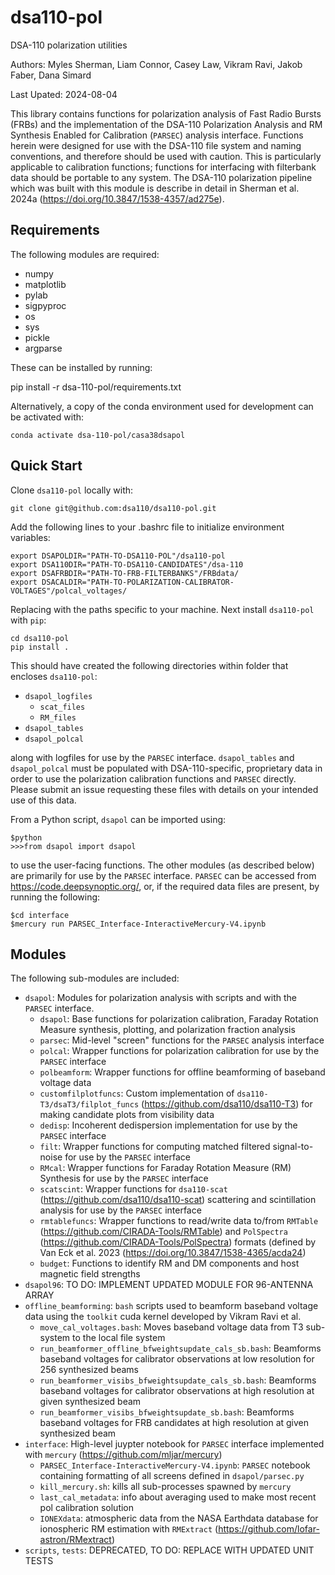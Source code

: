 # dsa110-pol
DSA-110 polarization utilities


Authors: Myles Sherman, Liam Connor, Casey Law, Vikram Ravi, Jakob Faber, Dana Simard

Last Upated: 2024-08-04

This library contains functions for polarization analysis of Fast Radio Bursts (FRBs) and the implementation of the DSA-110
Polarization Analysis and RM Synthesis Enabled for Calibration (`PARSEC`) analysis interface. Functions herein were
designed for use with the DSA-110 file system and naming conventions, and therefore should be
used with caution. This is particularly applicable to calibration functions; functions for
interfacing with filterbank data should be portable to any system. The DSA-110 polarization pipeline
which was built with this module is describe in detail in Sherman et al. 2024a (https://doi.org/10.3847/1538-4357/ad275e).

## Requirements

The following modules are required:

- numpy
- matplotlib
- pylab
- sigpyproc
- os
- sys
- pickle
- argparse

These can be installed by running:

pip install -r dsa-110-pol/requirements.txt

Alternatively, a copy of the conda environment used for development can be activated with:

```
conda activate dsa-110-pol/casa38dsapol
```

## Quick Start

Clone `dsa110-pol` locally with:

```
git clone git@github.com:dsa110/dsa110-pol.git
```

Add the following lines to your .bashrc file to initialize environment variables:

```
export DSAPOLDIR="PATH-TO-DSA110-POL"/dsa110-pol
export DSA110DIR="PATH-TO-DSA110-CANDIDATES"/dsa-110
export DSAFRBDIR="PATH-TO-FRB-FILTERBANKS"/FRBdata/
export DSACALDIR="PATH-TO-POLARIZATION-CALIBRATOR-VOLTAGES"/polcal_voltages/
```

Replacing with the paths specific to your machine. Next install `dsa110-pol` with `pip`:

```
cd dsa110-pol
pip install .
```

This should have created the following directories within folder that encloses `dsa110-pol`:

- `dsapol_logfiles`
	- `scat_files`
	- `RM_files`
- `dsapol_tables`
- `dsapol_polcal`

along with logfiles for use by the `PARSEC` interface. `dsapol_tables` and `dsapol_polcal` must be populated with DSA-110-specific,
proprietary data in order to use the polarization calibration functions and `PARSEC` directly. Please submit an issue requesting 
these files with details on your intended use of this data.

From a Python script, `dsapol` can be imported using:

```
$python
>>>from dsapol import dsapol
```

to use the user-facing functions. The other modules (as described below) are primarily for use by the `PARSEC` interface. `PARSEC` can be accessed
from https://code.deepsynoptic.org/, or, if the required data files are present, by running the following:

```
$cd interface
$mercury run PARSEC_Interface-InteractiveMercury-V4.ipynb
```

## Modules

The following sub-modules are included:
- `dsapol`: Modules for polarization analysis with scripts and with the `PARSEC` interface.
	- `dsapol`: Base functions for polarization calibration, Faraday Rotation Measure synthesis, plotting, and polarization fraction analysis
	- `parsec`: Mid-level "screen" functions for the `PARSEC` analysis interface
	- `polcal`: Wrapper functions for polarization calibration for use by the `PARSEC` interface
	- `polbeamform`: Wrapper functions for offline beamforming of baseband voltage data
	- `customfilplotfuncs`: Custom implementation of `dsa110-T3/dsaT3/filplot_funcs` (https://github.com/dsa110/dsa110-T3) for making candidate plots from visibility data
	- `dedisp`: Incoherent dedispersion implementation for use by the `PARSEC` interface
	- `filt`: Wrapper functions for computing matched filtered signal-to-noise for use by the `PARSEC` interface 
	- `RMcal`: Wrapper functions for Faraday Rotation Measure (RM) Synthesis for use by the `PARSEC` interface
	- `scatscint`: Wrapper functions for `dsa110-scat` (https://github.com/dsa110/dsa110-scat) scattering and scintillation analysis for use by the `PARSEC` interface
	- `rmtablefuncs`: Wrapper functions to read/write data to/from `RMTable` (https://github.com/CIRADA-Tools/RMTable) and `PolSpectra` (https://github.com/CIRADA-Tools/PolSpectra) formats (defined by Van Eck et al. 2023 (https://doi.org/10.3847/1538-4365/acda24)
	- `budget`: Functions to identify RM and DM components and host magnetic field strengths
- `dsapol96`: TO DO: IMPLEMENT UPDATED MODULE FOR 96-ANTENNA ARRAY
- `offline_beamforming`: `bash` scripts used to beamform baseband voltage data using the `toolkit` cuda kernel developed by Vikram Ravi et al.
	- `move_cal_voltages.bash`: Moves baseband voltage data from T3 sub-system to the local file system
	- `run_beamformer_offline_bfweightsupdate_cals_sb.bash`: Beamforms baseband voltages for calibrator observations at low resolution for 256 synthesized beams
	- `run_beamformer_visibs_bfweightsupdate_cals_sb.bash`: Beamforms baseband voltages for calibrator observations at high resolution at given synthesized beam
	- `run_beamformer_visibs_bfweightsupdate_sb.bash`: Beamforms baseband voltages for FRB candidates at high resolution at given synthesized beam
- `interface`: High-level juypter notebook for `PARSEC` interface implemented with `mercury` (https://github.com/mljar/mercury)
	- `PARSEC_Interface-InteractiveMercury-V4.ipynb`: `PARSEC` notebook containing formatting of all screens defined in `dsapol/parsec.py`
	- `kill_mercury.sh`: kills all sub-processes spawned by `mercury`
	- `last_cal_metadata`: info about averaging used to make most recent pol calibration solution
	- `IONEXdata`: atmospheric data from the NASA Earthdata database for ionospheric RM estimation with `RMExtract` (https://github.com/lofar-astron/RMextract)
- `scripts`, `tests`: DEPRECATED, TO DO: REPLACE WITH UPDATED UNIT TESTS

